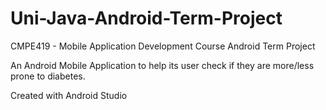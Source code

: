 # Uni-Java-Android-Term-Project
CMPE419 - Mobile Application Development Course Android Term Project

An Android Mobile Application to help its user check if they are more/less prone to diabetes.

Created with Android Studio
